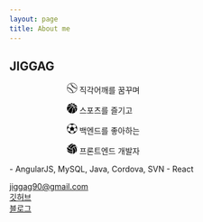 ```yaml
---
layout: page
title: About me
---
```



## JIGGAG
<div style="width:300px;margin:auto;">
<p><img width="18" height="18" src="/img/baseball.png" /> 직각어깨를 꿈꾸며</p>
<p><img width="18" height="18" src="/img/basketball.png" /> 스포츠를 즐기고</p>
<p><img width="18" height="18" src="/img/football.png" /> 백엔드를 좋아하는</p>
<p><img width="18" height="18" src="/img/volleyball.png" /> 프론트엔드 개발자</p>
</div>  
- AngularJS, MySQL, Java, Cordova, SVN  
- React

  
jiggag90@gmail.com  
[깃허브](https://github.com/jiggag)  
[블로그](https://jiggag.github.io)  
